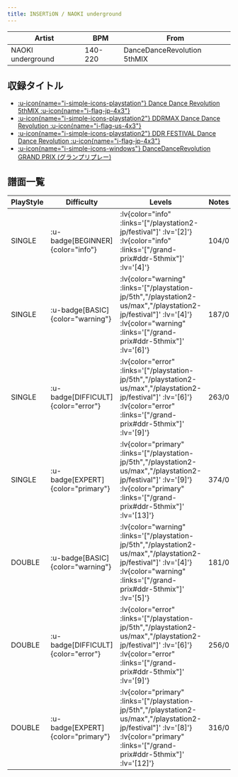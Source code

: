 ```yaml
---
title: INSERTiON / NAOKI underground
---
```


|Artist|BPM|From|
|------|---|----|
|NAOKI underground|140-220|DanceDanceRevolution 5thMIX|

## 収録タイトル

- [ :u-icon{name="i-simple-icons-playstation"} Dance Dance Revolution 5thMIX :u-icon{name="i-flag-jp-4x3"} ](/playstation-jp/5th)
- [ :u-icon{name="i-simple-icons-playstation2"} DDRMAX Dance Dance Revolution :u-icon{name="i-flag-us-4x3"} ](/playstation2-us/max)
- [ :u-icon{name="i-simple-icons-playstation2"} DDR FESTIVAL Dance Dance Revolution :u-icon{name="i-flag-jp-4x3"} ](/playstation2-jp/festival)
- [ :u-icon{name="i-simple-icons-windows"} DanceDanceRevolution GRAND PRIX (グランプリプレー)](/grand-prix#ddr-5thmix)

## 譜面一覧

|PlayStyle|Difficulty|Levels|Notes|Movie|
|---------|----------|------|-----|-----|
|SINGLE| :u-badge[BEGINNER]{color="info"} | :lv{color="info" :links='["/playstation2-jp/festival"]' :lv='[2]'}  :lv{color="info" :links='["/grand-prix#ddr-5thmix"]' :lv='[4]'} |104/0||
|SINGLE| :u-badge[BASIC]{color="warning"} | :lv{color="warning" :links='["/playstation-jp/5th","/playstation2-us/max","/playstation2-jp/festival"]' :lv='[4]'}  :lv{color="warning" :links='["/grand-prix#ddr-5thmix"]' :lv='[6]'} |187/0||
|SINGLE| :u-badge[DIFFICULT]{color="error"} | :lv{color="error" :links='["/playstation-jp/5th","/playstation2-us/max","/playstation2-jp/festival"]' :lv='[6]'}  :lv{color="error" :links='["/grand-prix#ddr-5thmix"]' :lv='[9]'} |263/0||
|SINGLE| :u-badge[EXPERT]{color="primary"} | :lv{color="primary" :links='["/playstation-jp/5th","/playstation2-us/max","/playstation2-jp/festival"]' :lv='[9]'}  :lv{color="primary" :links='["/grand-prix#ddr-5thmix"]' :lv='[13]'} |374/0||
|DOUBLE| :u-badge[BASIC]{color="warning"} | :lv{color="warning" :links='["/playstation-jp/5th","/playstation2-us/max","/playstation2-jp/festival"]' :lv='[4]'}  :lv{color="warning" :links='["/grand-prix#ddr-5thmix"]' :lv='[5]'} |181/0||
|DOUBLE| :u-badge[DIFFICULT]{color="error"} | :lv{color="error" :links='["/playstation-jp/5th","/playstation2-us/max","/playstation2-jp/festival"]' :lv='[6]'}  :lv{color="error" :links='["/grand-prix#ddr-5thmix"]' :lv='[9]'} |256/0||
|DOUBLE| :u-badge[EXPERT]{color="primary"} | :lv{color="primary" :links='["/playstation-jp/5th","/playstation2-us/max","/playstation2-jp/festival"]' :lv='[8]'}  :lv{color="primary" :links='["/grand-prix#ddr-5thmix"]' :lv='[12]'} |316/0||
